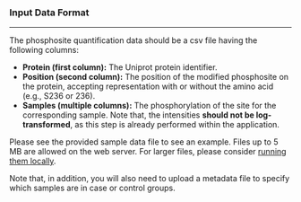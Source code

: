 ### Input Data Format
***
The phosphosite quantification data should be a csv file having the following columns:
- <b>Protein (first column):</b> The Uniprot protein identifier. 
- <b>Position (second column):</b> The position of the modified phosphosite on the protein, accepting representation with or without the amino acid (e.g., S236 or 236). 
- <b>Samples (multiple columns):</b> The phosphorylation of the site for the corresponding sample. Note that, the intensities <b>should not be log-transformed</b>, as this step is already performed within the application.

Please see the provided sample data file to see an example. Files up to 5 MB are allowed on the web server. For larger files, please consider [running them locally](https://github.com/serhan-yilmaz/RokaiXplorer). 

Note that, in addition, you will also need to upload a metadata file to specify which samples are in case or control groups.
